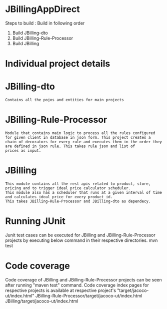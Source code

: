 # JBillingAppDirect

Steps to build :  Build in following order
  1. Build JBilling-dto
  2. Build JBilling-Rule-Processor
  3. Build JBilling

# Individual project details
  # JBilling-dto
    Contains all the pojos and entities for main projects
    
  # JBilling-Rule-Processor
    Module that contains main logic to process all the rules configured for given client in database in json form. This project creates a       chain of decorators for every rule and executes them in the order they are defined in json rule. This takes rule json and list of           prices as input.
    
  # JBilling
    This module contains all the rest apis related to product, store, pricing and to trigger ideal price calculator scheduler.
    This module also has a scheduler that runs at a given interval of time and calculates ideal price for every product id.
    This takes JBilling-Rule-Processor and JBilling-dto as dependecy.
    
# Running JUnit
  Junit test cases can be executed for JBilling and JBilling-Rule-Processor projects by executing below command in their respective           directories.
  mvn test

# Code coverage
  Code coverage of JBilling and JBilling-Rule-Processor projects can be seen after running "maven test" command. Code coverage index pages   for respective projects is available at respective project's "target/jacoco-ut/index.html"
  JBilling-Rule-Processor/target/jacoco-ut/index.html
  JBilling/target/jacoco-ut/index.html
